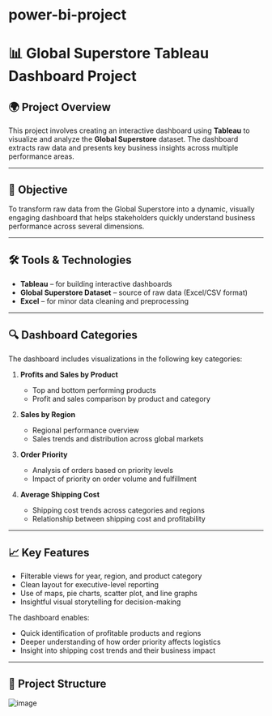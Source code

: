 # power-bi-project


# 📊 Global Superstore Tableau Dashboard Project

## 🌍 Project Overview

This project involves creating an interactive dashboard using **Tableau** to visualize and analyze the **Global Superstore** dataset. The dashboard extracts raw data and presents key business insights across multiple performance areas.

---

## 🎯 Objective

To transform raw data from the Global Superstore into a dynamic, visually engaging dashboard that helps stakeholders quickly understand business performance across several dimensions.

---

## 🛠️ Tools & Technologies

- **Tableau** – for building interactive dashboards
- **Global Superstore Dataset** – source of raw data (Excel/CSV format)
- **Excel** – for minor data cleaning and preprocessing

---

## 🔍 Dashboard Categories

The dashboard includes visualizations in the following key categories:

1. **Profits and Sales by Product**  
   - Top and bottom performing products  
   - Profit and sales comparison by product and category

2. **Sales by Region**  
   - Regional performance overview  
   - Sales trends and distribution across global markets

3. **Order Priority**  
   - Analysis of orders based on priority levels  
   - Impact of priority on order volume and fulfillment

4. **Average Shipping Cost**  
   - Shipping cost trends across categories and regions  
   - Relationship between shipping cost and profitability

---

## 📈 Key Features

- Filterable views for year, region, and product category
- Clean layout for executive-level reporting
- Use of maps, pie charts, scatter plot, and line graphs
- Insightful visual storytelling for decision-making

The dashboard enables:
- Quick identification of profitable products and regions
- Deeper understanding of how order priority affects logistics
- Insight into shipping cost trends and their business impact


---

## 📁 Project Structure






![image](https://github.com/user-attachments/assets/9d797a7e-98ea-4a92-a242-110d710722c8)

